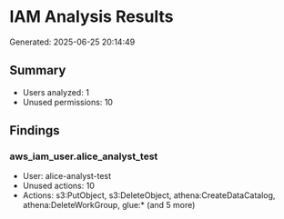 # IAM Analysis Results

Generated: 2025-06-25 20:14:49

## Summary
- Users analyzed: 1
- Unused permissions: 10

## Findings

### aws_iam_user.alice_analyst_test
- User: alice-analyst-test
- Unused actions: 10
- Actions: s3:PutObject, s3:DeleteObject, athena:CreateDataCatalog, athena:DeleteWorkGroup, glue:* (and 5 more)
